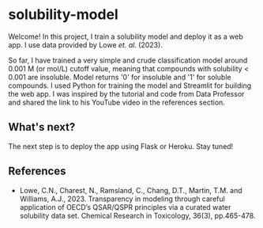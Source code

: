 # solubility-model
Welcome! In this project, I train a solubility model and deploy it as a web app. 
I use data provided by Lowe _et. al._ (2023).

So far, I have trained a very simple and crude classification model around 0.001 M (or mol/L) cutoff value, meaning that compounds with solubility < 0.001 are insoluble.
Model returns '0' for insoluble and '1' for soluble compounds. I used Python for training the model and Streamlit for building the web app.
I was inspired by the tutorial and code from Data Professor and shared the link to his YouTube video in the references section.

## What's next?
The next step is to deploy the app using Flask or Heroku.
Stay tuned!

## References
- Lowe, C.N., Charest, N., Ramsland, C., Chang, D.T., Martin, T.M. and Williams, A.J., 2023. Transparency in modeling through careful application of OECD’s QSAR/QSPR principles via a curated water solubility data set. Chemical Research in Toxicology, 36(3), pp.465-478.

